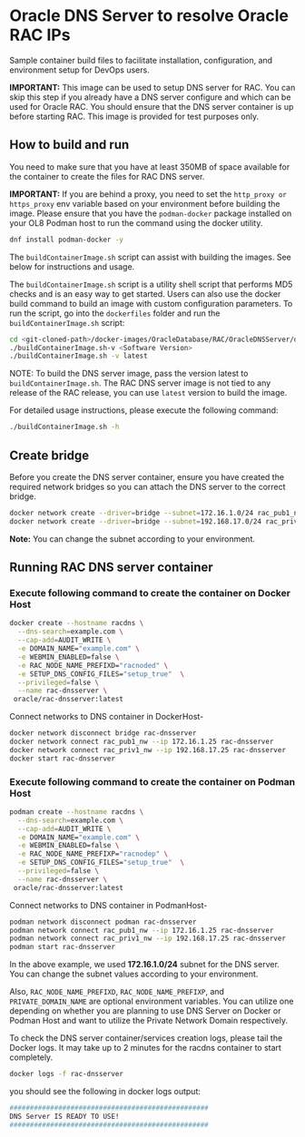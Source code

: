 # Oracle DNS Server to resolve Oracle RAC IPs

Sample container build files to facilitate installation, configuration, and environment setup for DevOps users.

**IMPORTANT:** This image can be used to setup DNS server for RAC. You can skip this step if you already have a DNS server configure and which can be used for Oracle RAC. You should ensure that the DNS server container is up before starting RAC. This image is provided for test purposes only.

## How to build and run
You need to make sure that you have at least 350MB of space available for the container to create the files for RAC DNS server.

**IMPORTANT:** If you are behind a proxy, you need to set the `http_proxy or https_proxy` env variable based on your environment before building the image. Please ensure that you have the `podman-docker` package installed on your OL8 Podman host to run the command using the docker utility.
```bash
dnf install podman-docker -y
```

The `buildContainerImage.sh` script can assist with building the images. See below for instructions and usage.

The `buildContainerImage.sh` script is a utility shell script that performs MD5 checks and is an easy way to get started. Users can also use the docker build command to build an image with custom configuration parameters. To run the script, go into the `dockerfiles` folder and run the `buildContainerImage.sh` script:

```bash
cd <git-cloned-path>/docker-images/OracleDatabase/RAC/OracleDNSServer/dockerfiles 
./buildContainerImage.sh-v <Software Version>
./buildContainerImage.sh -v latest
```
NOTE: To build the DNS server image, pass the version latest to `buildContainerImage.sh`. The RAC DNS server image is not tied to any release of the RAC release, you can use `latest` version to build the image.

For detailed usage instructions, please execute the following command:

```bash
./buildContainerImage.sh -h
```

## Create bridge
Before you create the DNS server container, ensure you have created the required network bridges so you can attach the DNS server to the correct bridge.

```bash
docker network create --driver=bridge --subnet=172.16.1.0/24 rac_pub1_nw
docker network create --driver=bridge --subnet=192.168.17.0/24 rac_priv1_nw
```
**Note:** You can change the subnet according to your environment.

## Running RAC DNS server container
### Execute following command to create the container on Docker Host

```bash
docker create --hostname racdns \
  --dns-search=example.com \
  --cap-add=AUDIT_WRITE \
  -e DOMAIN_NAME="example.com" \
  -e WEBMIN_ENABLED=false \
  -e RAC_NODE_NAME_PREFIXD="racnoded" \
  -e SETUP_DNS_CONFIG_FILES="setup_true"  \
  --privileged=false \
  --name rac-dnsserver \
 oracle/rac-dnsserver:latest
```
Connect networks to DNS container in DockerHost-
```bash
docker network disconnect bridge rac-dnsserver
docker network connect rac_pub1_nw --ip 172.16.1.25 rac-dnsserver
docker network connect rac_priv1_nw --ip 192.168.17.25 rac-dnsserver
docker start rac-dnsserver
```

### Execute following command to create the container on Podman Host

```bash
podman create --hostname racdns \
  --dns-search=example.com \
  --cap-add=AUDIT_WRITE \
  -e DOMAIN_NAME="example.com" \
  -e WEBMIN_ENABLED=false \
  -e RAC_NODE_NAME_PREFIXP="racnodep" \
  -e SETUP_DNS_CONFIG_FILES="setup_true"  \
  --privileged=false \
  --name rac-dnsserver \
 oracle/rac-dnsserver:latest
```

Connect networks to DNS container in PodmanHost-
```bash
podman network disconnect podman rac-dnsserver
podman network connect rac_pub1_nw --ip 172.16.1.25 rac-dnsserver
podman network connect rac_priv1_nw --ip 192.168.17.25 rac-dnsserver
podman start rac-dnsserver
```
In the above example, we used **172.16.1.0/24** subnet for the DNS server. You can change the subnet values according to your environment.

Also, `RAC_NODE_NAME_PREFIXD`, `RAC_NODE_NAME_PREFIXP`, and `PRIVATE_DOMAIN_NAME` are optional environment variables. You can utilize one depending on whether you are planning to use DNS Server on Docker or Podman Host and want to utilize the Private Network Domain respectively.

To check the DNS server container/services creation logs, please tail the Docker logs. It may take up to 2 minutes for the racdns container to start completely.

```bash
docker logs -f rac-dnsserver
```

you should see the following in docker logs output:

```bash
#################################################
DNS Server IS READY TO USE!
#################################################
```